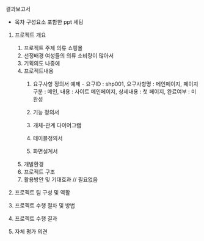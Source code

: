 결과보고서
- 목차 구성요소 포함한 ppt 세팅
1. 프로젝트 개요
    1. 프로젝트 주제
        의류 쇼핑몰
    2. 선정배경
        여성들의 의류 소비량이 많아서
    3. 기획의도
        나중에
    4. 프로젝트내용
        1. 요구사항 정의서
                예제 - 요구ID : shp001, 요구사항명 : 메인페이지, 페이지 구분 : 메인, 내용 : 사이트 메인페이지, 상세내용 : 첫 페이지, 완료여부 : 미완성
        2. 기능 정의서
        
        3. 개체-관계 다이어그램
        4. 테이블정의서
        5. 화면설계서
    5. 개발환경
    6. 프로젝트 구조
    7. 활용방안 및 기대효과 // 필요없음

2. 프로젝트 팀 구성 및 역활

3. 프로젝트 수행 절차 및 방법

4. 프로젝트 수행 결과

5. 자체 평가 의견